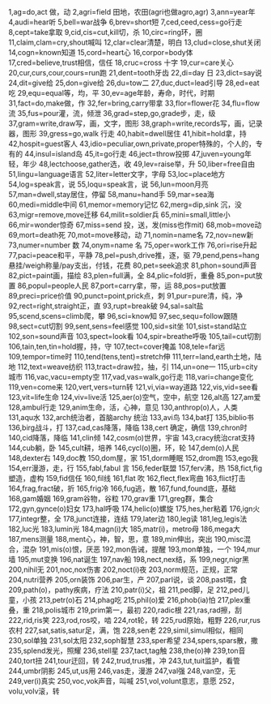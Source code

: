 1,ag=do,act 做，动 
2,agri=field 田地，农田(agri也做agro,agr) 
3,ann=year年 
4,audi=hear听
5,bell=war战争 
6,brev=short短 
7,ced,ceed,cess=go行走 
8,cept=take拿取 
9,cid,cis=cut,kill切，杀
10,circ=ring环，圈 
11,claim,clam=cry,shout喊叫 
12,clar=clear清楚，明白 
13,clud=close,shut关闭
14,cogn=known知道 
15,cord=heart心 
16,corpor=body体 
17,cred=believe,trust相信，信任 
18,cruc=cross 十字 
19,cur=care关心 
20,cur,curs,cour,cours=run跑 
21,dent=tooth牙齿 
22,di=day 日 
23,dict=say说 
24,dit=give给 
25,don=give给
26,du=tow二 
27,duc,duct=lead引导
28,ed=eat吃 
29,equ=equal等，均，平 
30,ev=age年龄，寿命，时代，时期 
31,fact=do,make做，作 
32,fer=bring,carry带拿 
33,flor=flower花 
34,flu=flow流 
35,fus=pour灌，流，倾泄 
36,grad=step,go,grade步，走，级 
37,gram=write,draw写，画，文字，图形 
38,graph=write,records写，画，记录器，图形 
39,gress=go,walk 行走 
40,habit=dwell居住 
41,hibit=hold拿，持 
42,hospit=guest客人 
43,idio=peculiar,own,private,proper特殊的，个人的，专有的 
44,insul=island岛 
45,it=go行走 
46,ject=throw投掷 
47,juven=young年轻，年少 
48,lectchoose,gather选，收 
49,lev=raise举，升 
50,liber=free自由 
51,lingu=language语言 
52,liter=letter文字，字母 
53,loc=place地方 
54,log=speak言，说 
55,loqu=speak言，说 
56,lun=moon月亮 
57,man=dwell,stay居住，停留 
58,manu=hand手 
59,mar=sea海 
60,medi=middle中间 
61,memor=memory记忆 
62,merg=dip,sink 沉，没 
63,migr=remove,move迁移 
64,milit=soldier兵 
65,mini=small,little小 
66,mir=wonder惊奇 
67,miss=send 投，送，发(miss也作mit)
68,mob=move动 
69,mort=death死 
70,mot=move移动，动 
71,nomin=name名 
72,nov=new新 
73,numer=number 数 
74,onym=name 名 
75,oper=work工作 
76,ori=rise升起 
77,paci=peace和平，平静 
78,pel=push,drive推，逐，驱 
79,pend,pens=hang悬挂/weigh称量/pay支出，付钱，花费 
80,pet=seek追求 
81,phon=sound声音 
82,pict=paint画，描绘 
83,plen=full满，全 
84,plic=fold折，重叠 
85,pon=put放置 
86,popul=people人民 
87,port=carry拿，带，运 
88,pos=put放置 
89,preci=price价值 
90,punct=point,prick点，刺 
91,pur=pure清，纯，净 
92,rect=right,straight正，直 
93,rupt=break破 
94,sal=salt盐 
95,scend,scens=climb爬，攀 
96,sci=know知 
97,sec,sequ=follow跟随 
98,sect=cut切割 
99,sent,sens=feel感觉 
100,sid=sit坐 
101,sist=stand站立 
102,son=sound声音 
103,spect=look看 
104,spir=breathe呼吸 
105,tail=cut切割 
106,tain,ten,tin=hold握，持，守
107,tect=cover掩盖 
108,tele=far远 
109,tempor=time时 
110,tend(tens,tent)=stretch伸
111,terr=land,earth土地，陆地 
112,text=weave纺织
113,tract=draw拉，抽，引 
114,un=one一 
115,urb=city城市
116,vac,vacu=empty空 
117,vad,vas=walk,go行走 
118,vari=change变化 
119,ven=come来 
120,vert,vers=turn转 
121,vi,via=way道路 
122,vis,vid=see看 
123,vit=life生命 
124,viv=live活 
125,aer(o)空气，空中，航空 
126,alt高 
127,am爱
128,ambul行走
129,anim生命，活，心神，意见 
130,anthrop(o)人，人类 
131,aqu水
132,arch统治者，首脑archy 统治 
133,avi鸟 
134,bat打 
135,biblio书
136,birg战斗，打
137,cad,cas降落，降临 
138,cert 确定，确信 
139,chron时
140,cid降落，降临 
141,clin倾
142,cosm(o)世界，宇宙 
143,cracy统治crat支持 
144,cub躺，卧
145,cult耕，培养 
146,cycl(o)圈，环，轮 
147,dem(o)人民 
148,dexter右 
149,doc教 
150,dom屋，家 
151,dorm睡眠 
152,drom跑 
153,ego我 
154,err漫游，走，行 
155,fabl,fabul 言 
156,feder联盟 
157,ferv沸，热 
158,fict,fig塑造，虚构 
159,fid信任 
160,fil线 
161,flat 吹 
162,flect,flex弯曲 
163,flict打击 
164,frag,fract破，折 
165,frig冷 
166,fug逃，散 
167,fund,found底，基础 
168,gam婚姻 
169,gram谷物，谷粒 
170,grav重 
171,greg群，集合 
172,gyn,gynce(o)妇女 
173,hal呼吸 
174,helic(o)螺旋 
175,hes,her粘着 
176,ign火 
177,integr整，全 
178,junct连接，连结 
179,later边 
180,leg读 
181,leg,legis法 
182,luc光
183,lumin光 
184,magn(i)大 
185,matr(i)，metro母 
186,mega大 
187,mens测量 
188,ment心，神，智，思，意
189,min伸出，突出 
190,misc混合，混杂 
191,mis(o)恨，厌恶 
192,mon告诫，提醒 
193,mon单独，一个 
194,mur墙 
195,mut变换 
196,nat诞生 
197,nav船 
198,nect,nex结，系 
199,negr,nigr黑 
200,nihil无 
201,noc,nox伤害 
202,noct(i)夜 
203,norm规范，正规，正常 
204,nutri营养 
205,orn装饰 
206,par生，产 
207,parl说，谈 
208,past喂，食 
209,path(o)，pathy疾病，疗法 
210,patr(i)父，祖 
211,ped脚，足 
212,ped儿童，小孩 
213,petr(o)石 
214,phag吃 
215,phil(o)爱 
216,phob(ia)怕 
217,plex重叠，重 
218,polis城市 
219,prim第一，最初 
220,radic根 
221,ras,rad擦，刮
222,rid,ris笑 
223,rod,ros咬，啮 
224,rot轮，转 
225,rud原始，粗野 
226,rur,rus农村 
227,sat,satis,satur足，满，饱 
228,sen老 
229,simil,simul相似，相同
230,sol单独 
231,sol太阳 
232,soph智慧 
233,sper希望 
234,spers,spars散，撒 
235,splend发光，照耀 
236,stell星 
237,tact,tag触 
238,the(o)神 
239,ton音 
240,tort扭 
241,tour迂回，转 
242,trud,trus推，冲 
243,tut,tuit监护，看管 
244,umbr阴影 
245,ut,us用 
246,vas走，漫游 
247,val强 
248,van空，无 
249,ver(i)真实 
250,voc,vok声音，叫喊 
251,vol,volunt意志，意愿 
252，volu,volv滚，转
